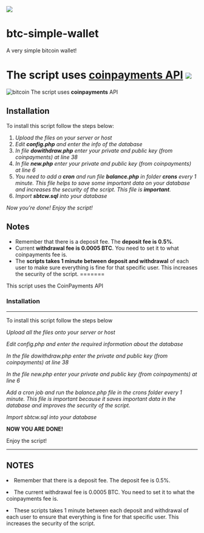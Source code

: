 ![](https://s.yimg.com/ny/api/res/1.2/gv6myUcphq.O3RyWKgft2A--~A/YXBwaWQ9aGlnaGxhbmRlcjtzbT0xO3c9ODAw/http://media.zenfs.com/en-US/homerun/ccn_656/15d4c87211f8e1969e4a79f2f13c372c)
# btc-simple-wallet
A very simple bitcoin wallet!

The script uses [coinpayments API](http://https://www.coinpayments.net/apidoc)
![](https://pbs.twimg.com/profile_images/988561676910837761/3dVlPP4k_200x200.jpg)
=======
![bitcoin](https://miro.medium.com/max/1156/1*qhsL7p_ffEc9O6gITiJ4_A.png)
The script uses **coinpayments** API

## Installation
To install this script follow the steps below:
 1. _Upload the files on your server or host_
 2. _Edit **config.php** and enter the info of the database_
 3. _In file **dowithdraw.php** enter your private and public key (from coinpayments) at line 38_
 4. _In file **new.php** enter your private and public key (from coinpayments) at line 6_
 5. _You need to add a **cron** and run file **balance.php** in folder **crons** every 1 minute. This file helps to save some important data on your database and increases the security of the script. This file is **important**._
 6. _Import **sbtcw.sql** into your database_
 
 *Now you're done! Enjoy the script!*
## Notes
 - Remember that there is a deposit fee. The **deposit fee is 0.5%**.
 - Current **withdrawal fee is 0.0005 BTC**. You need to set it to what coinpayments fee is.
 - The **scripts takes 1 minute between deposit and withdrawal** of each user to make sure everything is fine for that specific user. This increases the security of the script.
=======
<p>This script uses the CoinPayments API</p>

<h3>Installation</h3>
<hr>
<p>To install this script follow the steps below</p>
<p><i>Upload all the files onto your server or host </i></p>
<p><i>Edit config.php and enter the required information about the database</i></p>
<p><i>In the file dowithdraw.php enter the private and public key (from coinpayments) at line 38</i></p>
<p><i>In the file new.php enter your private and public key (from coinpayments) at line 6 </i></p>
<p><i>Add a cron job and run the balance.php file in the crons folder every 1 minute. This file is important because it saves important data in the database and improves the security of the script.</i></p>
<p><i>Import sbtcw.sql into your database</i></p>
<b>NOW YOU ARE DONE!</b>
<p>Enjoy the script!</b>
<hr>
<h2>NOTES</h2>
<p><li> Remember that there is a deposit fee. The deposit fee is 0.5%.</p>
<p><li> The current withdrawal fee is 0.0005 BTC. You need to set it to what the coinpayments fee is.</p>
<p><li> These scripts takes 1 minute between each deposit and withdrawal of each user to ensure that  everything is fine for that specific user. This increases the security of the script.</p>

